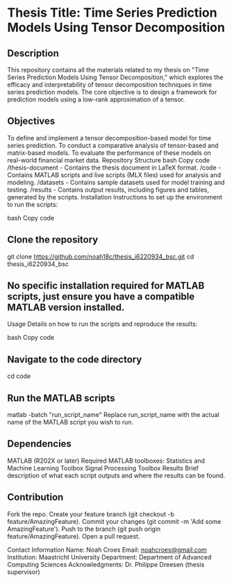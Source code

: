 # Thesis Title: Time Series Prediction Models Using Tensor Decomposition
## Description
This repository contains all the materials related to my thesis on "Time Series Prediction Models Using Tensor Decomposition," which explores the efficacy and interpretability of tensor decomposition techniques in time series prediction models. The core objective is to design a framework for prediction models using a low-rank approximation of a tensor.

## Objectives
To define and implement a tensor decomposition-based model for time series prediction.
To conduct a comparative analysis of tensor-based and matrix-based models.
To evaluate the performance of these models on real-world financial market data.
Repository Structure
bash
Copy code
/thesis-document        - Contains the thesis document in LaTeX format.
/code                   - Contains MATLAB scripts and live scripts (MLX files) used for analysis and modeling.
/datasets               - Contains sample datasets used for model training and testing.
/results                - Contains output results, including figures and tables, generated by the scripts.
Installation
Instructions to set up the environment to run the scripts:

bash
Copy code
## Clone the repository
git clone https://github.com/noah18c/thesis_i6220934_bsc.git
cd thesis_i6220934_bsc

## No specific installation required for MATLAB scripts, just ensure you have a compatible MATLAB version installed.
Usage
Details on how to run the scripts and reproduce the results:

bash
Copy code
## Navigate to the code directory
cd code

## Run the MATLAB scripts
matlab -batch "run_script_name"
Replace run_script_name with the actual name of the MATLAB script you wish to run.

## Dependencies
MATLAB (R202X or later)
Required MATLAB toolboxes:
Statistics and Machine Learning Toolbox
Signal Processing Toolbox
Results
Brief description of what each script outputs and where the results can be found.

## Contribution
Fork the repo.
Create your feature branch (git checkout -b feature/AmazingFeature).
Commit your changes (git commit -m 'Add some AmazingFeature').
Push to the branch (git push origin feature/AmazingFeature).
Open a pull request.

Contact Information
Name: Noah Croes
Email: noahcroes@gmail.com
Institution: Maastricht University
Department: Department of Advanced Computing Sciences
Acknowledgments:
Dr. Philippe Dreesen (thesis supervisor)
